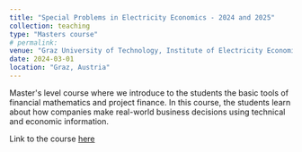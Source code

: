 ```yaml
---
title: "Special Problems in Electricity Economics - 2024 and 2025"
collection: teaching
type: "Masters course"
# permalink: 
venue: "Graz University of Technology, Institute of Electricity Economics and Energy Innovation"
date: 2024-03-01
location: "Graz, Austria"
---
```


Master's level course where we introduce to the students the basic tools of financial mathematics and project finance.
In this course, the students learn about how companies make real-world business decisions using technical and economic
information.

Link to the course [here](https://online.tugraz.at/tug_online/ee/ui/ca2/app/desktop/#/slc.tm.cp/student/courses/527597?$scrollTo=toc_overview)
